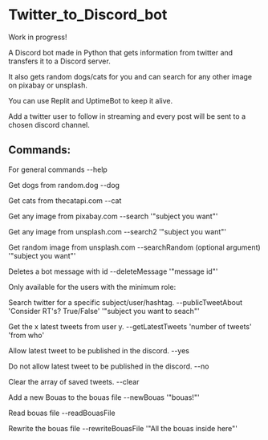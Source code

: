 # Twitter_to_Discord_bot
Work in progress!

A Discord bot made in Python that gets information from twitter and transfers it to a Discord server.

It also gets random dogs/cats for you and can search for any other image on pixabay or unsplash.

You can use Replit and UptimeBot to keep it alive.

Add a twitter user to follow in streaming and every post will be sent to a chosen discord channel.

## Commands:

For general commands
--help

Get dogs from random.dog
--dog

Get cats from thecatapi.com
--cat

Get any image from pixabay.com
--search '"subject you want"'

Get any image from unsplash.com
--search2 '"subject you want"'

Get random image from unsplash.com
--searchRandom (optional argument) '"subject you want"'

Deletes a bot message with id
--deleteMessage '"message id"'


Only available for the users with the minimum role:


Search twitter for a specific subject/user/hashtag. 
--publicTweetAbout 'Consider RT's? True/False' '"subject you want to seach"'

Get the x latest tweets from user y. 
--getLatestTweets 'number of tweets' 'from who'

Allow latest tweet to be published in the discord.
--yes

Do not allow latest tweet to be published in the discord.
--no

Clear the array of saved tweets.
--clear

Add a new Bouas to the bouas file
--newBouas '"bouas!"'

Read bouas file
--readBouasFile

Rewrite the bouas file
--rewriteBouasFile '"All the bouas inside here"'

